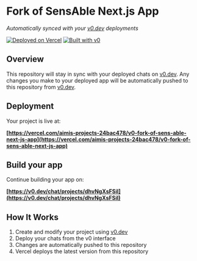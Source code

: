 # Fork of SensAble Next.js App

*Automatically synced with your [v0.dev](https://v0.dev) deployments*

[![Deployed on Vercel](https://img.shields.io/badge/Deployed%20on-Vercel-black?style=for-the-badge&logo=vercel)](https://vercel.com/aimis-projects-24bac478/v0-fork-of-sens-able-next-js-app)
[![Built with v0](https://img.shields.io/badge/Built%20with-v0.dev-black?style=for-the-badge)](https://v0.dev/chat/projects/dhvNgXsFSiI)

## Overview

This repository will stay in sync with your deployed chats on [v0.dev](https://v0.dev).
Any changes you make to your deployed app will be automatically pushed to this repository from [v0.dev](https://v0.dev).

## Deployment

Your project is live at:

**[https://vercel.com/aimis-projects-24bac478/v0-fork-of-sens-able-next-js-app](https://vercel.com/aimis-projects-24bac478/v0-fork-of-sens-able-next-js-app)**

## Build your app

Continue building your app on:

**[https://v0.dev/chat/projects/dhvNgXsFSiI](https://v0.dev/chat/projects/dhvNgXsFSiI)**

## How It Works

1. Create and modify your project using [v0.dev](https://v0.dev)
2. Deploy your chats from the v0 interface
3. Changes are automatically pushed to this repository
4. Vercel deploys the latest version from this repository
